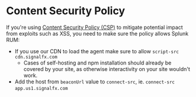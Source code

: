 # Content Security Policy

If you're using [Content Security Policy (CSP)](https://developer.mozilla.org/en-US/docs/Web/HTTP/CSP) to mitigate potential impact from exploits such as XSS, you need to make sure the policy allows Splunk RUM:

- If you use our CDN to load the agent make sure to allow `script-src` `cdn.signalfx.com`
    - Cases of self-hosting and npm installation should already be covered by your site, as otherwise interactivity on your site wouldn't work.
- Add the host from `beaconUrl` value to `connect-src`, ie. `connect-src` `app.us1.signalfx.com`
